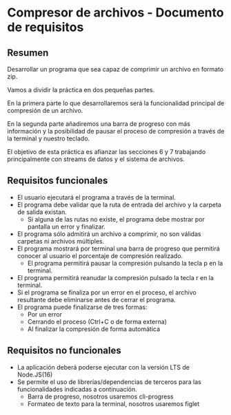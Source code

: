 # Compresor de archivos - Documento de requisitos

## Resumen

Desarrollar un programa que sea capaz de comprimir un archivo en formato zip.

Vamos a dividir la práctica en dos pequeñas partes.

En la primera parte lo que desarrollaremos será la funcionalidad principal de compresión de un archivo.

En la segunda parte añadiremos una barra de progreso con más información y la posibilidad de pausar el proceso de compresión a través de la terminal y nuestro teclado.

El objetivo de esta práctica es afianzar las secciones 6 y 7 trabajando principalmente con streams de datos y el sistema de archivos.

## Requisitos funcionales

- El usuario ejecutará el programa a través de la terminal.
- El programa debe validar que la ruta de entrada del archivo y la carpeta de salida existan.
  - Si alguna de las rutas no existe, el programa debe mostrar por pantalla un error y finalizar.
- El programa sólo admitirá un archivo a comprimir, no son válidas carpetas ni archivos múltiples.
- El programa mostrará por terminal una barra de progreso que permitirá conocer al usuario el porcentaje de compresión realizado.
  - El programa permitirá pausar la compresión pulsando la tecla p en la terminal.
- El programa permitirá reanudar la compresión pulsado la tecla r en la terminal.
- Si el programa se finaliza por un error en el proceso, el archivo resultante debe eliminarse antes de cerrar el programa.
- El programa puede finalizarse de tres formas:
  - Por un error
  - Cerrando el proceso (Ctrl+C o de forma externa)
  - Al finalizar la compresión de forma automática

## Requisitos no funcionales

- La aplicación deberá poderse ejecutar con la versión LTS de Node.JS(16)
- Se permite el uso de librerías/dependencias de terceros para las funcionalidades indicadas a continuación.
  - Barra de progreso, nosotros usaremos cli-progress
  - Formateo de texto para la terminal, nosotros usaremos figlet
